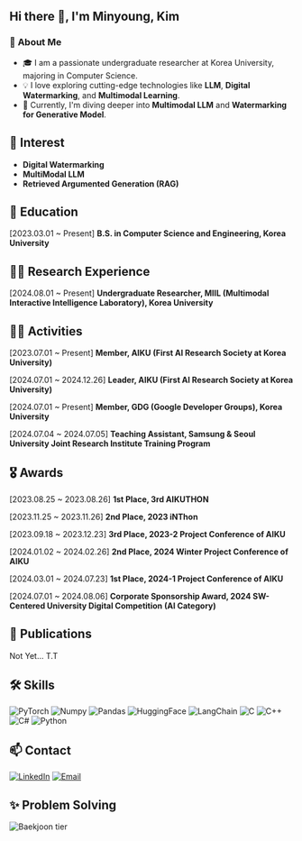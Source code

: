 ## Hi there 👋, I'm Minyoung, Kim

### 🌟 **About Me**  
- 🎓 I am a passionate undergraduate researcher at Korea University, majoring in Computer Science.  
- 💡 I love exploring cutting-edge technologies like **LLM**, **Digital Watermarking**, and **Multimodal Learning**.  
- 🌱 Currently, I'm diving deeper into **Multimodal LLM** and **Watermarking for Generative Model**.

## 🥰 Interest
- **Digital Watermarking**
- **MultiModal LLM**
- **Retrieved Argumented Generation (RAG)**

## 🏫 Education
[2023.03.01 ~ Present]
**B.S. in Computer Science and Engineering, Korea University**


## 🧑‍🔬 Research Experience
[2024.08.01 ~ Present]
**Undergraduate Researcher, MIIL (Multimodal Interactive Intelligence Laboratory), Korea University**


## 🏃‍♂️ Activities
[2023.07.01 ~ Present]
**Member, AIKU (First AI Research Society at Korea University)**

[2024.07.01 ~ 2024.12.26]
**Leader, AIKU (First AI Research Society at Korea University)**

[2024.07.01 ~ Present]
**Member, GDG (Google Developer Groups), Korea University**

[2024.07.04 ~ 2024.07.05]
**Teaching Assistant, Samsung & Seoul University Joint Research Institute Training Program**



## 🎖 Awards
[2023.08.25 ~ 2023.08.26]
**1st Place, 3rd AIKUTHON**

[2023.11.25 ~ 2023.11.26]
**2nd Place, 2023 iNThon**

[2023.09.18 ~ 2023.12.23]
**3rd Place, 2023-2 Project Conference of AIKU**

[2024.01.02 ~ 2024.02.26]
**2nd Place, 2024 Winter Project Conference of AIKU**

[2024.03.01 ~ 2024.07.23]
**1st Place, 2024-1 Project Conference of AIKU**

[2024.07.01 ~ 2024.08.06]
**Corporate Sponsorship Award, 2024 SW-Centered University Digital Competition (AI Category)**


## 📝 Publications
Not Yet... T.T

## 🛠️ Skills
![PyTorch](https://img.shields.io/badge/PyTorch-EE4C2C?style=for-the-badge&logo=pytorch&logoColor=white)
![Numpy](https://img.shields.io/badge/Numpy-777BB4?style=for-the-badge&logo=numpy&logoColor=white)
![Pandas](https://img.shields.io/badge/Pandas-2C2D72?style=for-the-badge&logo=pandas&logoColor=white)
![HuggingFace](https://img.shields.io/badge/-HuggingFace-FDEE21?style=for-the-badge&logo=HuggingFace&logoColor=black)
![LangChain](https://img.shields.io/badge/langchain-1C3C3C?style=for-the-badge&logo=langchain&logoColor=white)
![C](https://img.shields.io/badge/C-00599C?style=for-the-badge&logo=c&logoColor=white)
![C++](https://img.shields.io/badge/C%2B%2B-00599C?style=for-the-badge&logo=c%2B%2B&logoColor=white)
![C#](https://img.shields.io/badge/C%23-239120?style=for-the-badge&logo=csharp&logoColor=white)
![Python](https://img.shields.io/badge/Python-FFD43B?style=for-the-badge&logo=python&logoColor=blue)

## 📫 Contact
[![LinkedIn](https://img.shields.io/badge/LinkedIn-0077B5?style=for-the-badge&logo=linkedin&logoColor=white)](www.linkedin.com/in/minyoung-kim-b40349276)
[![Email](https://img.shields.io/badge/Email-D14836?style=for-the-badge&logo=gmail&logoColor=white)](omniverse186@korea.ac.kr)


## ✨ Problem Solving
![Baekjoon tier](http://mazassumnida.wtf/api/v2/generate_badge?boj=omniverse186)
<!--
**EuroMinyoung186/EuroMinyoung186** is a ✨ _special_ ✨ repository because its `README.md` (this file) appears on your GitHub profile.

Here are some ideas to get you started:

- 🔭 I’m currently working on ...
- 🌱 I’m currently learning ...
- 👯 I’m looking to collaborate on ...
- 🤔 I’m looking for help with ...
- 💬 Ask me about ...
- 📫 How to reach me: ...
- 😄 Pronouns: ...
- ⚡ Fun fact: ...
-->
